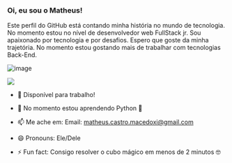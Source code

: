 ### Oi, eu sou o Matheus!

Este perfil do GitHub está contando minha história no mundo de tecnologia. No momento estou no nível de desenvolvedor web FullStack jr. Sou apaixonado por tecnologia e por desafios. Espero que goste da minha trajetória. No momento estou gostando mais de trabalhar com tecnologias Back-End.

![image]({https://www.codewars.com/users/MatheusXI/badges/micro})

<img src="https://www.codewars.com/users/MatheusXI/badges/micro" />

- 🔭 Disponível para trabalho!

- 🌱 No momento estou aprendendo Python 🐍

- 📫 Me ache em: Email: matheus.castro.macedoxi@gmail.com

- 😄 Pronouns: Ele/Dele

- ⚡ Fun fact: Consigo resolver o cubo mágico em menos de 2 minutos 🤓


<!--

-->
